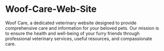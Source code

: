 # Woof-Care-Web-Site
Woof Care, a dedicated veterinary website designed to provide comprehensive care and information for your beloved pets. Our mission is to ensure the health and well-being of your furry friends through professional veterinary services, useful resources, and compassionate care.
